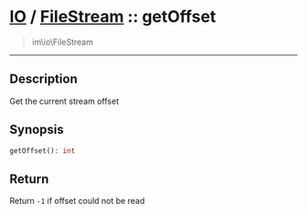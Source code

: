 # [IO](IO.md) / [FileStream](IO-FileStream.md) :: getOffset
 > im\io\FileStream
____

## Description
Get the current stream offset

## Synopsis
```php
getOffset(): int
```

## Return
Return `-1` if offset could not be read
